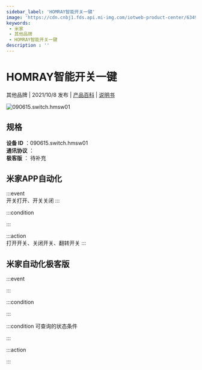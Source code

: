 ```yaml
---
sidebar_label: 'HOMRAY智能开关一键'
image: 'https://cdn.cnbj1.fds.api.mi-img.com/iotweb-product-center/6349e5b4f87fd70303f2a0ec82281837_1631191899232.png?GalaxyAccessKeyId=AKVGLQWBOVIRQ3XLEW&Expires=9223372036854775807&Signature=OlKTWnK0pEnXyO16aWE7yVsK50E='
keywords: 
 - 米家
 - 其他品牌
 - HOMRAY智能开关一键
description : ''
---
```

# HOMRAY智能开关一键

其他品牌 | 2021/10/8 发布 | [产品百科](https://home.mi.com/webapp/content/baike/product/index.html?model=090615.switch.hmsw01/) | [说明书](https://home.mi.com/views/introduction.html?model=090615.switch.hmsw01&region=cn)

![090615.switch.hmsw01](https://cdn.cnbj1.fds.api.mi-img.com/iotweb-product-center/6349e5b4f87fd70303f2a0ec82281837_1631191899232.png?GalaxyAccessKeyId=AKVGLQWBOVIRQ3XLEW&Expires=9223372036854775807&Signature=OlKTWnK0pEnXyO16aWE7yVsK50E=)

## 规格  
> 
**设备 ID** ：090615.switch.hmsw01  
**通讯协议** ：  
**极客版**  ： 待补充 


## 米家APP自动化  

:::event  
开关打开、开关关闭
:::

:::condition  

:::

:::action   
打开开关、关闭开关、翻转开关
:::

## 米家自动化极客版  

:::event  

:::

:::condition  

:::

:::condition 可查询的状态条件  

:::

:::action  

:::

        
